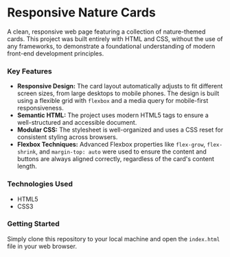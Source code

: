 # Responsive Nature Cards

A clean, responsive web page featuring a collection of nature-themed cards. This project was built entirely with HTML and CSS, without the use of any frameworks, to demonstrate a foundational understanding of modern front-end development principles.

### Key Features
* **Responsive Design:** The card layout automatically adjusts to fit different screen sizes, from large desktops to mobile phones. The design is built using a flexible grid with `flexbox` and a media query for mobile-first responsiveness.
* **Semantic HTML:** The project uses modern HTML5 tags to ensure a well-structured and accessible document.
* **Modular CSS:** The stylesheet is well-organized and uses a CSS reset for consistent styling across browsers.
* **Flexbox Techniques:** Advanced Flexbox properties like `flex-grow`, `flex-shrink`, and `margin-top: auto` were used to ensure the content and buttons are always aligned correctly, regardless of the card's content length.

### Technologies Used
- HTML5
- CSS3

### Getting Started
Simply clone this repository to your local machine and open the `index.html` file in your web browser.
